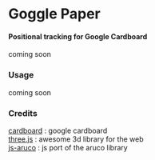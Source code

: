 Goggle Paper
============

#### Positional tracking for Google Cardboard ####

coming soon

### Usage ###

coming soon

### Credits ###

[cardboard](https://developers.google.com/cardboard/) : google cardboard  
[three.js](http://threejs.org) : awesome 3d library for the web  
[js-aruco](https://code.google.com/p/js-aruco/) : js port of the aruco library  

